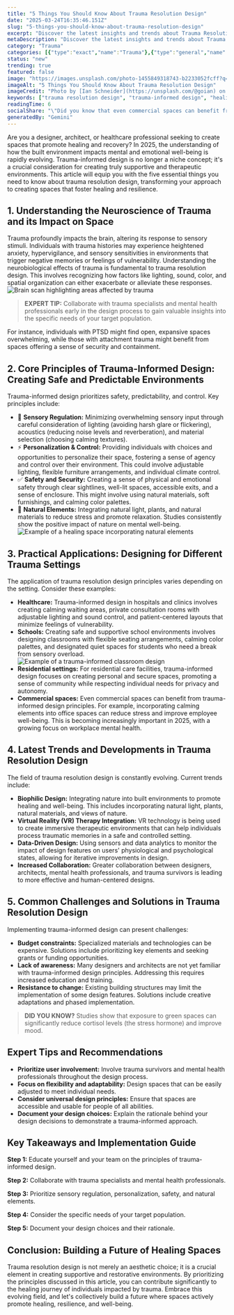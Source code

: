 ```yaml
---
title: "5 Things You Should Know About Trauma Resolution Design"
date: "2025-03-24T16:35:46.151Z"
slug: "5-things-you-should-know-about-trauma-resolution-design"
excerpt: "Discover the latest insights and trends about Trauma Resolution Design. This comprehensive guide covers everything you need to know about Trauma Resolution Design in 2025."
metaDescription: "Discover the latest insights and trends about Trauma Resolution Design. This comprehensive guide covers everything you need to know about Trauma Resolution..."
category: "Trauma"
categories: [{"type":"exact","name":"Trauma"},{"type":"general","name":"Human Factors"},{"type":"medium","name":"Usability Design"},{"type":"specific","name":"Interactive Systems"},{"type":"niche","name":"Emotional AI"}]
status: "new"
trending: true
featured: false
image: "https://images.unsplash.com/photo-1455849318743-b2233052fcff?q=85&w=1200&fit=max&fm=webp&auto=compress"
imageAlt: "5 Things You Should Know About Trauma Resolution Design"
imageCredit: "Photo by [Ian Schneider](https://unsplash.com/@goian) on Unsplash"
keywords: ["trauma resolution design", "trauma-informed design", "healing spaces design", "design for trauma recovery", "trauma sensitive architecture", "therapeutic space design", "best practices trauma resolution design", "how to design for trauma", "reducing trauma through design", "commercial design for trauma recovery"]
readingTime: 6
socialShare: "\"Did you know that even commercial spaces can benefit from trauma-informed design, fostering a healthier and more productive work environment?  The built environment profoundly impacts our mental well-being.\""
generatedBy: "Gemini"
---
```




Are you a designer, architect, or healthcare professional seeking to create spaces that promote healing and recovery?  In 2025, the understanding of how the built environment impacts mental and emotional well-being is rapidly evolving.  Trauma-informed design is no longer a niche concept; it's a crucial consideration for creating truly supportive and therapeutic environments. This article will equip you with the five essential things you need to know about trauma resolution design, transforming your approach to creating spaces that foster healing and resilience.

## 1. Understanding the Neuroscience of Trauma and its Impact on Space

Trauma profoundly impacts the brain, altering its response to sensory stimuli.  Individuals with trauma histories may experience heightened anxiety, hypervigilance, and sensory sensitivities in environments that trigger negative memories or feelings of vulnerability.  Understanding the neurobiological effects of trauma is fundamental to trauma resolution design.  This involves recognizing how factors like lighting, sound, color, and spatial organization can either exacerbate or alleviate these responses. ![Brain scan highlighting areas affected by trauma](https://images.unsplash.com/photo-1451187580459-43490279c0fa?q=85&w=1200&fit=max&fm=webp&auto=compress)

> **EXPERT TIP:**  Collaborate with trauma specialists and mental health professionals early in the design process to gain valuable insights into the specific needs of your target population.

For instance, individuals with PTSD might find open, expansive spaces overwhelming, while those with attachment trauma might benefit from spaces offering a sense of security and containment.

## 2. Core Principles of Trauma-Informed Design: Creating Safe and Predictable Environments

Trauma-informed design prioritizes safety, predictability, and control.  Key principles include:

* 🔑 **Sensory Regulation:**  Minimizing overwhelming sensory input through careful consideration of lighting (avoiding harsh glare or flickering), acoustics (reducing noise levels and reverberation), and material selection (choosing calming textures).
* ⚡ **Personalization & Control:**  Providing individuals with choices and opportunities to personalize their space, fostering a sense of agency and control over their environment.  This could involve adjustable lighting, flexible furniture arrangements, and individual climate control.
* ✅ **Safety and Security:**  Creating a sense of physical and emotional safety through clear sightlines, well-lit spaces, accessible exits, and a sense of enclosure.  This might involve using natural materials, soft furnishings, and calming color palettes.
* 🌿 **Natural Elements:** Integrating natural light, plants, and natural materials to reduce stress and promote relaxation. Studies consistently show the positive impact of nature on mental well-being.  ![Example of a healing space incorporating natural elements](https://images.unsplash.com/photo-1484417894907-623942c8ee29?q=85&w=1200&fit=max&fm=webp&auto=compress)

## 3.  Practical Applications: Designing for Different Trauma Settings

The application of trauma resolution design principles varies depending on the setting.  Consider these examples:

* **Healthcare:**  Trauma-informed design in hospitals and clinics involves creating calming waiting areas, private consultation rooms with adjustable lighting and sound control, and patient-centered layouts that minimize feelings of vulnerability.
* **Schools:**  Creating safe and supportive school environments involves designing classrooms with flexible seating arrangements, calming color palettes, and designated quiet spaces for students who need a break from sensory overload.  ![Example of a trauma-informed classroom design](https://images.unsplash.com/photo-1517976487492-5750f3195933?q=85&w=1200&fit=max&fm=webp&auto=compress)
* **Residential settings:**  For residential care facilities, trauma-informed design focuses on creating personal and secure spaces, promoting a sense of community while respecting individual needs for privacy and autonomy.
* **Commercial spaces:**  Even commercial spaces can benefit from trauma-informed design principles.  For example, incorporating calming elements into office spaces can reduce stress and improve employee well-being. This is becoming increasingly important in 2025, with a growing focus on workplace mental health.

## 4.  Latest Trends and Developments in Trauma Resolution Design

The field of trauma resolution design is constantly evolving.  Current trends include:

* **Biophilic Design:**  Integrating nature into built environments to promote healing and well-being. This includes incorporating natural light, plants, natural materials, and views of nature.
* **Virtual Reality (VR) Therapy Integration:**  VR technology is being used to create immersive therapeutic environments that can help individuals process traumatic memories in a safe and controlled setting.
* **Data-Driven Design:**  Using sensors and data analytics to monitor the impact of design features on users' physiological and psychological states, allowing for iterative improvements in design.
* **Increased Collaboration:**  Greater collaboration between designers, architects, mental health professionals, and trauma survivors is leading to more effective and human-centered designs.

## 5. Common Challenges and Solutions in Trauma Resolution Design

Implementing trauma-informed design can present challenges:

* **Budget constraints:**  Specialized materials and technologies can be expensive.  Solutions include prioritizing key elements and seeking grants or funding opportunities.
* **Lack of awareness:**  Many designers and architects are not yet familiar with trauma-informed design principles.  Addressing this requires increased education and training.
* **Resistance to change:**  Existing building structures may limit the implementation of some design features.  Solutions include creative adaptations and phased implementation.

> **DID YOU KNOW?**  Studies show that exposure to green spaces can significantly reduce cortisol levels (the stress hormone) and improve mood.

##  Expert Tips and Recommendations

* **Prioritize user involvement:**  Involve trauma survivors and mental health professionals throughout the design process.
* **Focus on flexibility and adaptability:**  Design spaces that can be easily adjusted to meet individual needs.
* **Consider universal design principles:**  Ensure that spaces are accessible and usable for people of all abilities.
* **Document your design choices:**  Explain the rationale behind your design decisions to demonstrate a trauma-informed approach.  

## Key Takeaways and Implementation Guide

**Step 1:** Educate yourself and your team on the principles of trauma-informed design.

**Step 2:** Collaborate with trauma specialists and mental health professionals.

**Step 3:** Prioritize sensory regulation, personalization, safety, and natural elements.

**Step 4:** Consider the specific needs of your target population.

**Step 5:**  Document your design choices and their rationale.

## Conclusion: Building a Future of Healing Spaces

Trauma resolution design is not merely an aesthetic choice; it is a crucial element in creating supportive and restorative environments.  By prioritizing the principles discussed in this article, you can contribute significantly to the healing journey of individuals impacted by trauma.  Embrace this evolving field, and let's collectively build a future where spaces actively promote healing, resilience, and well-being.

